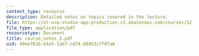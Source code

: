 ```yaml
---
content_type: resource
description: Detailed notes on topics covered in the lecture.
file: https://ol-ocw-studio-app-production.s3.amazonaws.com/courses/12-808-introduction-to-observational-physical-oceanography-fall-2004/49ee762b64a51ab7cd7468453c7f07a8_course_notes_2.pdf
file_type: application/pdf
resourcetype: Document
title: course_notes_2.pdf
uid: 49ee762b-64a5-1ab7-cd74-68453c7f07a8
---
```

